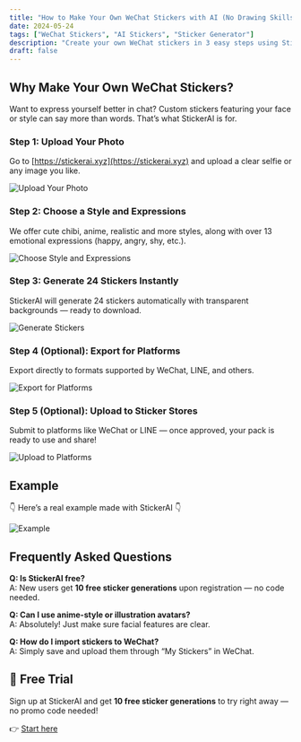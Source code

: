 ```yaml
---
title: "How to Make Your Own WeChat Stickers with AI (No Drawing Skills Needed)"
date: 2024-05-24
tags: ["WeChat Stickers", "AI Stickers", "Sticker Generator"]
description: "Create your own WeChat stickers in 3 easy steps using StickerAI — no artistic skills required!"
draft: false
---
```


## Why Make Your Own WeChat Stickers?

Want to express yourself better in chat? Custom stickers featuring your face or style can say more than words. That’s what StickerAI is for.

### Step 1: Upload Your Photo

Go to [https://stickerai.xyz](https://stickerai.xyz) and upload a clear selfie or any image you like.

![Upload Your Photo](https://image.stickerai.xyz/stricker-ai-blog/how-to-make-wechat-stickers/1.png)

### Step 2: Choose a Style and Expressions

We offer cute chibi, anime, realistic and more styles, along with over 13 emotional expressions (happy, angry, shy, etc.).

![Choose Style and Expressions](https://image.stickerai.xyz/stricker-ai-blog/how-to-make-wechat-stickers/3.png)

### Step 3: Generate 24 Stickers Instantly

StickerAI will generate 24 stickers automatically with transparent backgrounds — ready to download.

![Generate Stickers](https://image.stickerai.xyz/stricker-ai-blog/how-to-make-wechat-stickers/4.png)

### Step 4 (Optional): Export for Platforms

Export directly to formats supported by WeChat, LINE, and others.

![Export for Platforms](https://image.stickerai.xyz/stricker-ai-blog/how-to-make-wechat-stickers/5.png)

### Step 5 (Optional): Upload to Sticker Stores

Submit to platforms like WeChat or LINE — once approved, your pack is ready to use and share!

![Upload to Platforms](https://image.stickerai.xyz/stricker-ai-blog/how-to-make-wechat-stickers/6.png)

## Example

👇 Here’s a real example made with StickerAI 👇

![Example](https://image.stickerai.xyz/stricker-ai-blog/how-to-make-wechat-stickers/7.png)

## Frequently Asked Questions

**Q: Is StickerAI free?**  
A: New users get **10 free sticker generations** upon registration — no code needed.

**Q: Can I use anime-style or illustration avatars?**  
A: Absolutely! Just make sure facial features are clear.

**Q: How do I import stickers to WeChat?**  
A: Simply save and upload them through “My Stickers” in WeChat.

## 🎁 Free Trial

Sign up at StickerAI and get **10 free sticker generations** to try right away — no promo code needed!

👉 [Start here](https://stickerai.xyz)